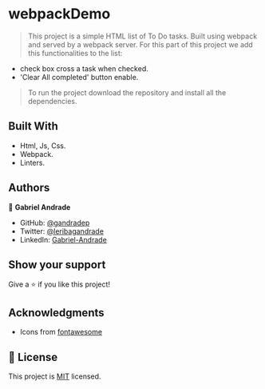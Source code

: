 # webpackDemo

> This project is a simple HTML list of To Do tasks. Built using webpack and served by a webpack server.
> For this part of this project we add this functionalities to the list:
- check box cross a task when checked.
- 'Clear All completed' button enable.

>To run the project download the repository and install all the dependencies.
## Built With

- Html, Js, Css.
- Webpack.
- Linters.

## Authors

👤 **Gabriel Andrade**

- GitHub: [@gandradep](https://github.com/gandradep)
- Twitter: [@leribagandrade](https://twitter.com/leribagandrade)
- LinkedIn: [Gabriel-Andrade](https://www.linkedin.com/in/gabriel-andrade-silla-turca/)


## Show your support

Give a ⭐️ if you like this project!

## Acknowledgments
- Icons from [fontawesome](https://fontawesome.com/)


## 📝 License

This project is [MIT](./LICENSE) licensed.
